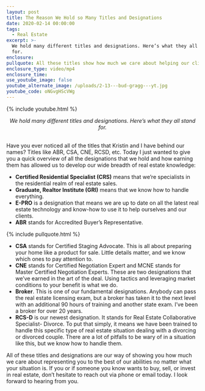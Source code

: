 ```yaml
---
layout: post
title: The Reason We Hold so Many Titles and Designations
date: 2020-02-14 00:00:00
tags:
  - Real Estate
excerpt: >-
  We hold many different titles and designations. Here’s what they all stand
  for.
enclosure:
pullquote: All these titles show how much we care about helping our clients succeed.
enclosure_type: video/mp4
enclosure_time:
use_youtube_image: false
youtube_alternate_image: /uploads/2-13---bud-gragg---yt.jpg
youtube_code: oNGvgHScVWg
---
```


{% include youtube.html %}

<center><em>We hold many different titles and designations. Here’s what they all stand for.</em></center>

<br>Have you ever noticed all of the titles that Kristin and I have behind our names? Titles like ABR, CSA, CNE, RCSD, etc. Today I just wanted to give you a quick overview of all the designations that we hold and how earning them has allowed us to develop our wide breadth of real estate knowledge:

* **Certified Residential Specialist (CRS)** means that we’re specialists in the residential realm of real estate sales.
* **Graduate, Realtor Institute (GRI)** means that we know how to handle everything.
* **E-PRO** is a designation that means we are up to date on all the latest real estate technology and know-how to use it to help ourselves and our clients.
* **ABR** stands for Accredited Buyer’s Representative.

{% include pullquote.html %}

* **CSA** stands for Certified Staging Advocate. This is all about preparing your home like a product for sale. Little details matter, and we know which ones to pay attention to.
* **CNE** stands for Certified Negotiation Expert and MCNE stands for Master Certified Negotiation Experts. These are two designations that we’ve earned in the art of the deal. Using tactics and leveraging market conditions to your benefit is what we do.
* **Broker**. This is one of our fundamental designations. Anybody can pass the real estate licensing exam, but a broker has taken it to the next level with an additional 90 hours of training and another state exam. I’ve been a broker for over 20 years.
* **RCS-D** is our newest designation. It stands for Real Estate Collaborative Specialist- Divorce. To put that simply, it means we have been trained to handle this specific type of real estate situation dealing with a divorcing or divorced couple. There are a lot of pitfalls to be wary of in a situation like this, but we know how to handle them.

All of these titles and designations are our way of showing you how much we care about representing you to the best of our abilities no matter what your situation is. If you or if someone you know wants to buy, sell, or invest in real estate, don’t hesitate to reach out via phone or email today. I look forward to hearing from you.